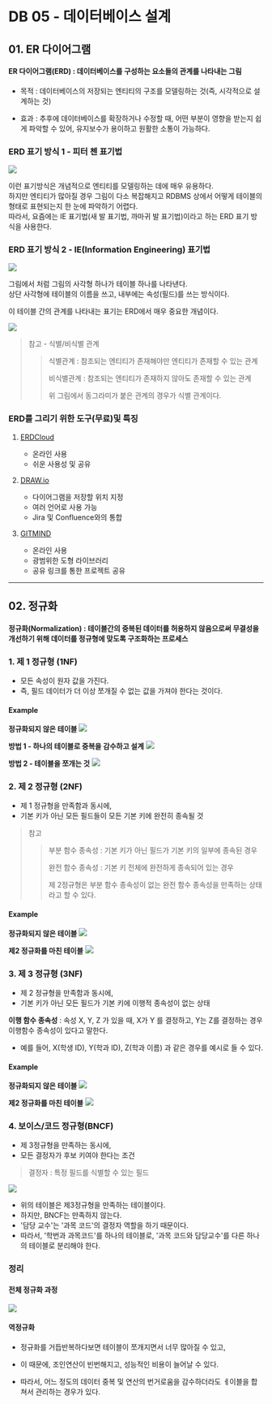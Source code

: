 # DB 05 - 데이터베이스 설계

## 01. ER 다이어그램

#### ER 다이어그램(ERD) : 데이터베이스를 구성하는 요소들의 관계를 나타내는 그림

- 목적 : 데이터베이스의 저장되는 엔티티의 구조를 모델링하는 것(즉, 시각적으로 설계하는 것)

- 효과 : 추후에 데이터베이스를 확장하거나 수정할 때, 어떤 부분이 영향을 받는지 쉽게 파악할 수 있어, 유지보수가 용이하고 원활한 소통이 가능하다.

### ERD 표기 방식 1 - 피터 첸 표기법

<img src='/imgs/db05-01.png' />

이런 표기방식은 개념적으로 엔티티를 모델링하는 데에 매우 유용하다.  
하지만 엔티티가 많아질 경우 그림이 다소 복잡해지고 RDBMS 상에서 어떻게 테이블의 형태로 표현되는지 한 눈에 파악하기 어렵다.  
따라서, 요즘에는 IE 표기법(새 발 표기법, 까마귀 발 표기법)이라고 하는 ERD 표기 방식을 사용한다.

### ERD 표기 방식 2 - IE(Information Engineering) 표기법

<img src='/imgs/db05-02.png' />

그림에서 처럼 그림의 사각형 하나가 테이블 하나를 나타낸다.  
상단 사각형에 테이블의 이름을 쓰고, 내부에는 속성(필드)를 쓰는 방식이다.  

이 테이블 간의 관계를 나타내는 표기는 ERD에서 매우 중요한 개념이다.

<img src='/imgs/db05-03.png' />

> 참고 - 식별/비식별 관계
>> 식별관계 : 참조되는 엔티티가 존재해야만 엔티티가 존재할 수 있는 관계
>>
>> 비식별관계 : 참조되는 엔티티가 존재하지 않아도 존재할 수 있는 관계
>>
>> 위 그림에서 동그라미가 붙은 관계의 경우가 식별 관계이다.
>>

### ERD를 그리기 위한 도구(무료)및 특징
1. [ERDCloud](https://www.erdcloud.com/)
    - 온라인 사용
    - 쉬운 사용성 및 공유

2. [DRAW.io](https://app.diagrams.net/)
    - 다이어그램을 저장할 위치 지정
    - 여러 언어로 사용 가능
    - Jira 및 Confluence와의 통합

3. [GITMIND](https://gitmind.com/)
    - 온라인 사용
    - 광범위한 도형 라이브러리
    - 공유 링크를 통한 프로젝트 공유

---

## 02. 정규화

#### 정규화(Normalization) : 테이블간의 중복된 데이터를 허용하지 않음으로써 무결성을 개선하기 위해 데이터를 정규형에 맞도록 구조화하는 프로세스

### 1. 제 1 정규형 (1NF)

- 모든 속성이 원자 값을 가진다.  
- 즉, 필드 데이터가 더 이상 쪼개질 수 없는 값을 가져야 한다는 것이다.

#### Example

**정규화되지 않은 테이블**
<img src='/imgs/db05-04.png'/>

**방법 1 - 하나의 테이블로 중복을 감수하고 설계**
<img src='/imgs/db05-05.png'/>

**방법 2 - 테이블을 쪼개는 것**
<img src='/imgs/db05-06.png'/>


### 2. 제 2 정규형 (2NF)

- 제 1 정규형을 만족함과 동시에,  
- 기본 키가 아닌 모든 필드들이 모든 기본 키에 완전히 종속될 것

> 참고
>> 부분 함수 종속성 : 기본 키가 아닌 필드가 기본 키의 일부에 종속된 경우
>>
>> 완전 함수 종속성 : 기본 키 전체에 완전하게 종속되어 있는 경우
>>
>> 제 2정규형은 부분 함수 종속성이 없는 완전 함수 종속성을 만족하는 상태라고 할 수 있다.

#### Example

**정규화되지 않은 테이블**
<img src='/imgs/db05-07.png' />

**제2 정규화를 마친 테이블**
<img src='/imgs/db05-08.png' />

### 3. 제 3 정규형 (3NF)

- 제 2 정규형을 만족함과 동시에,  
- 기본 키가 아닌 모든 필드가 기본 키에 이행적 종속성이 없는 상태

**이행 함수 종속성** : 속성 X, Y, Z 가 있을 때, X가 Y 를 결정하고, Y는 Z를 결정하는 경우 이행함수 종속성이 있다고 말한다.

- 예를 들어, X(학생 ID), Y(학과 ID), Z(학과 이름) 과 같은 경우를 예시로 들 수 있다.

#### Example

**정규화되지 않은 테이블**
<img src='/imgs/db05-09.png' />

**제2 정규화를 마친 테이블**
<img src='/imgs/db05-10.png' />

### 4. 보이스/코드 정규형(BNCF)

- 제 3정규형을 만족하는 동시에,  
- 모든 결정자가 후보 키여야 한다는 조건

> 결정자 : 특정 필드를 식별할 수 있는 필드

<img src='/imgs/db05-11.png' />

- 위의 테이블은 제3정규형을 만족하는 테이블이다.  
- 하지만, BNCF는 만족하지 않는다.  
- '담당 교수'는 '과목 코드'의 결정자 역할을 하기 때문이다.  
- 따라서, '학번과 과목코드'를 하나의 테이블로, '과목 코드와 담당교수'를 다른 하나의 테이블로 분리해야 한다.


### 정리

#### 전체 정규화 과정 

<img src='/imgs/db05-12.png' />

#### 역정규화

- 정규화를 거듭반복하다보면 테이블이 쪼개지면서 너무 많아질 수 있고,  
- 이 때문에, 조인연산이 빈번해지고, 성능적인 비용이 늘어날 수 있다.  

- 따라서, 어느 정도의 데이터 중복 및 연산의 번거로움을 감수하더라도 ㅔ이블을 합쳐서 관리하는 경우가 있다.